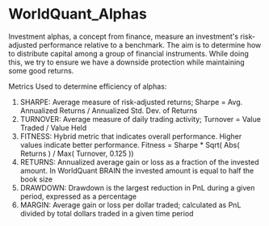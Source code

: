 # WorldQuant_Alphas
Investment alphas, a concept from finance, measure an investment's risk-adjusted performance relative to a benchmark. The aim is to determine how to distribute capital among a group of financial instruments. While doing this, we try to ensure we have a downside protection while maintaining some good returns.

Metrics Used to determine efficiency of alphas:
1) SHARPE: Average measure of risk-adjusted returns; Sharpe = Avg. Annualized Returns / Annualized Std. Dev. of Returns
2) TURNOVER: Average measure of daily trading activity; Turnover = Value Traded / Value Held
3) FITNESS: Hybrid metric that indicates overall performance. Higher values indicate better performance. Fitness = Sharpe * Sqrt( Abs( Returns ) / Max( Turnover, 0.125 ))
4) RETURNS: Annualized average gain or loss as a fraction of the invested amount. In WorldQuant BRAIN the invested amount is equal to half the book size
5) DRAWDOWN: Drawdown is the largest reduction in PnL during a given period, expressed as a percentage
6) MARGIN: Average gain or loss per dollar traded; calculated as PnL divided by total dollars traded in a given time period

